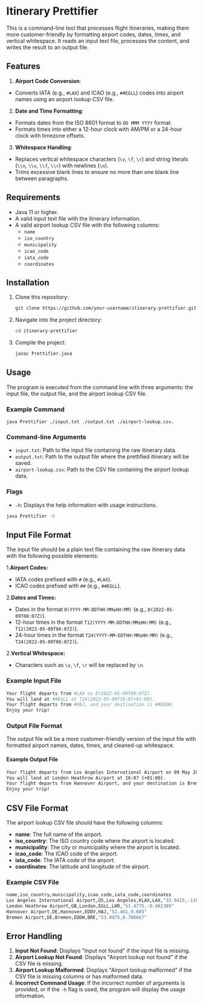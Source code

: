 # Itinerary Prettifier

This is a command-line tool that processes flight itineraries, making them more customer-friendly by formatting airport codes, dates, times, and vertical whitespace. It reads an input text file, processes the content, and writes the result to an output file.

## Features

1. **Airport Code Conversion**:
* Converts IATA (e.g., `#LAX`) and ICAO (e.g., `##EGLL`) codes into airport names using an airport lookup CSV file.
   
2. **Date and Time Formatting**:
* Formats dates from the ISO 8601 format to `DD MMM YYYY` format.
* Formats times into either a 12-hour clock with AM/PM or a 24-hour clock with timezone offsets.

3. **Whitespace Handling**:
* Replaces vertical whitespace characters (`\v`, `\f`, `\r`) and string literals (`\\n`, `\\v`, `\\f`, `\\r`) with newlines (`\n`).
* Trims excessive blank lines to ensure no more than one blank line between paragraphs.

## Requirements

- Java 11 or higher.
- A valid input text file with the itinerary information.
- A valid airport lookup CSV file with the following columns:
  - `name`
  - `iso_country`
  - `municipality`
  - `icao_code`
  - `iata_code`
  - `coordinates`

## Installation

1. Clone this repository:
   ```bash
   git clone https://github.com/your-username/itinerary-prettifier.git
   ```

2. Navigate into the project directory:
    ```bash
   cd itinerary-prettifier
   ```

3. Compile the project:
    ```bash
   javac Prettifier.java
   ```

## Usage

The program is executed from the command line with three arguments: the input file, the output file, and the airport lookup CSV file.

### Example Command
    
   ```
   java Prettifier ./input.txt ./output.txt ./airport-lookup.csv.
   ```

### Command-line Arguments

* `input.txt`: Path to the input file containing the raw itinerary data.
* `output.txt`: Path to the output file where the prettified itinerary will be saved.
* `airport-lookup.csv`: Path to the CSV file containing the airport lookup data.


### Flags

* `-h`: Displays the help information with usage instructions.


```bash 
java Prettifier -h
```

## Input File Format

The input file should be a plain text file containing the raw itinerary data with the following possible elements:

1.**Airport Codes:**

 * IATA codes prefixed with `#` (e.g., `#LAX`).
* ICAO codes prefixed with `##` (e.g., `##EGLL`).

2.**Dates and Times:**

* Dates in the format `D(YYYY-MM-DDTHH:MM±HH:MM)` (e.g., `D(2022-05-09T08:07Z)`).
* 12-hour times in the format `T12(YYYY-MM-DDTHH:MM±HH:MM)` (e.g., `T12(2022-05-09T08:07Z)`).
* 24-hour times in the format `T24(YYYY-MM-DDTHH:MM±HH:MM)` (e.g., `T24(2022-05-09T08:07Z)`).

2.**Vertical Whitespace:**

* Characters such as `\v`, `\f`, `\r` will be replaced by `\n`.

### Example Input File

```bash
Your flight departs from #LAX on D(2022-05-09T08:07Z).
You will land at ##EGLL at T24(2022-05-09T16:07+01:00).
Your flight departs from #HAJ, and your destination is ##EDDW.
Enjoy your trip!
```

### Output File Format

The output file will be a more customer-friendly version of the input file with formatted airport names, dates, times, and cleaned-up whitespace.

#### Example Output File

```bash
Your flight departs from Los Angeles International Airport on 09 May 2022.
You will land at London Heathrow Airport at 16:07 (+01:00).
Your flight departs from Hannover Airport, and your destination is Bremen Airport.
Enjoy your trip!
```

## CSV File Format

The airport lookup CSV file should have the following columns:

* **name**: The full name of the airport.
* **iso_country**: The ISO country code where the airport is located.
* **municipality**: The city or municipality where the airport is located.
* **icao_code**: The ICAO code of the airport.
* **iata_code**: The IATA code of the airport.
* **coordinates**: The latitude and longitude of the airport.

### Example CSV File

```bash
name,iso_country,municipality,icao_code,iata_code,coordinates
Los Angeles International Airport,US,Los Angeles,KLAX,LAX,"33.9425,-118.4081"
London Heathrow Airport,GB,London,EGLL,LHR,"51.4775,-0.461389"
Hannover Airport,DE,Hannover,EDDV,HAJ,"52.461,9.685"
Bremen Airport,DE,Bremen,EDDW,BRE,"53.0475,8.786667"
```

## Error Handling

1. **Input Not Found**: Displays "Input not found" if the input file is missing.
2. **Airport Lookup Not Found**: Displays "Airport lookup not found" if the CSV file is missing.
3. **Airport Lookup Malformed**: Displays "Airport lookup malformed" if the CSV file is missing columns or has malformed data.
4. **Incorrect Command Usage**: If the incorrect number of arguments is provided, or if the `-h` flag is used, the program will display the usage information.

